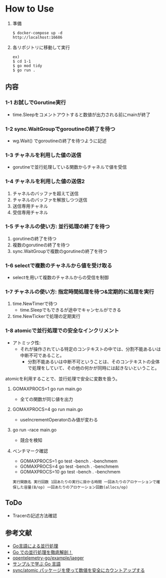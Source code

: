# How to Use

1. 準備

   ```
   $ docker-compose up -d
   http://localhost:16686
   ```

1. 各リポジトリに移動して実行
   ```
   ex)
   $ cd 1-1
   $ go mod tidy
   $ go run .
   ```


## 内容

### 1-1 お試しでGorutine実行

* time.Sleepをコメントアウトすると数値が出力される前にmainが終了

### 1-2 sync.WaitGroupでgoroutineの終了を待つ

* wg.Wait() でgoroutineの終了を待つように記述

### 1-3 チャネルを利用した値の送信

* gorutineで並行処理している関数からチャネルで値を受信

### 1-4 チャネルを利用した値の送信2

1. チャネルのバッファを超えて送信
1. チャネルのバッファを解放しつつ送信
1. 送信専用チャネル
1. 受信専用チャネル

### 1-5 チャネルの使い方: 並行処理の終了を待つ

1. gorutineの終了を待つ
1. 複数のgorutineの終了を待つ
1. sync.WaitGroupで複数のgorutineの終了を待つ

### 1-6 selectで複数のチャネルから値を受け取る

* selectを用いて複数のチャネルからの受信を制御

### 1-7 チャネルの使い方: 指定時間処理を待つ&定期的に処理を実行

1. time.NewTimerで待つ
   * time.Sleepでもできるが途中でキャンセルができる
1. time.NewTickerで処理の定期実行

### 1-8 atomicで並行処理での安全なインクリメント

* アトミック性:
   * それが操作されている特定のコンテキストの中では、分割不能あるいは中断不可であること。
      * 分割不能あるいは中断不可ということは、そのコンテキストの全体で処理をしていて、その他の何かが同時には起きないということ。

atomicを利用することで、並行処理で安全に変数を扱う。


1. GOMAXPROCS=1 go run main.go
   * 全ての関数が同じ値を出力
1. GOMAXPROCS=4 go run main.go
   * useIncrementOperatorのみ値が変わる
1. go run -race main.go 
   * 競合を検知
1. ベンチマーク確認
   * GOMAXPROCS=1 go test -bench . -benchmem
   * GOMAXPROCS=4 go test -bench . -benchmem
   * GOMAXPROCS=10 go test -bench . -benchmem

   ```
   実行関数名 実行回数 1回あたりの実行に掛かる時間 一回あたりのアロケーションで確保した容量(B/op) 一回あたりのアロケーション回数(allocs/op)
   ```

## ToDo
* Tracerの記述方法確認

## 参考文献
- [Go言語による並行処理](https://www.oreilly.co.jp/books/9784873118468/)
- [Go での並行処理を徹底解剖！](https://zenn.dev/hsaki/books/golang-concurrency/viewer/intro)
- [opentelemetry-go/example/jaeger](https://github.com/open-telemetry/opentelemetry-go/blob/main/example/jaeger/main.go)
- [サンプルで学ぶ Go 言語](https://www.spinute.org/go-by-example/)
- [sync/atomic パッケージを使って数値を安全にカウントアップする](https://qiita.com/yuya_takeyama/items/98e5a9fe6786df11c8a7)